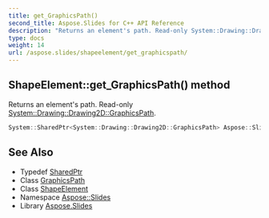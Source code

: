 ```yaml
---
title: get_GraphicsPath()
second_title: Aspose.Slides for C++ API Reference
description: "Returns an element's path. Read-only System::Drawing::Drawing2D::GraphicsPath."
type: docs
weight: 14
url: /aspose.slides/shapeelement/get_graphicspath/
---
```

## ShapeElement::get_GraphicsPath() method


Returns an element's path. Read-only [System::Drawing::Drawing2D::GraphicsPath](../../../system.drawing.drawing2d/graphicspath/).

```cpp
System::SharedPtr<System::Drawing::Drawing2D::GraphicsPath> Aspose::Slides::ShapeElement::get_GraphicsPath()
```

## See Also

* Typedef [SharedPtr](../../../system/sharedptr/)
* Class [GraphicsPath](../../../system.drawing.drawing2d/graphicspath/)
* Class [ShapeElement](../)
* Namespace [Aspose::Slides](../../)
* Library [Aspose.Slides](../../../)
